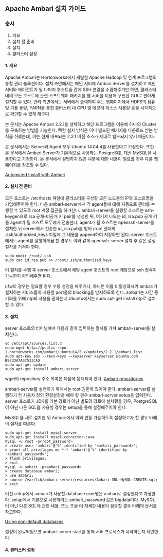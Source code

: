 ## Apache Ambari 설치 가이드

### 순서

1. 개요
2. 설치 전 준비
3. 설치
4. 클러스터 설정


#### 1. 개요

Apache Ambari는 Hortonworks에서 개발한 Apache Hadoop 및 연계 프로그램의 통합 관리 솔루션이다. 설치 측면에서는 메인 서버에 Ambari Server를 설치하고 메인 서버와 에이전트가 될 나머지 호스트들 간에 SSH 연결을 수립해주기만 하면, 클러스터 내의 모든 호스트에 관련 소프트웨어 패키지를 웹 서버를 이용해 구현된 GUI로 편하게 설치할 수 있다. 관리 측면에서는 서버에서 출력하여 주는 웹페이지에서 HDFS의 점유 및 가용 용량, YARN을 통한 클러스터 내 CPU 및 메모리 리소스 사용량 등을 시각적으로 확인할 수 있게 해준다.

본 문서는 Apache Ambari 2.2.1을 설치하고 해당 프로그램을 이용해 하나의 Cluster를 구축하는 방법을 기술한다. 택한 설치 방식은 이미 빌드된 패키지를 다운로드 받는 방식을 취했는데, 이는 현재 배포되는 2.2.1 버전 소스가 제대로 빌드되지 않기 때문이다.

본 문서에서는 Server와 Agent 모두 Ubuntu 14.04.4를 사용한다고 가정한다. 또한 본 문서에서 Ambari Server가 기본적으로 사용하는 PostgreSQL 대신 MySQL을 사용한다고 가정한다. 본 문서에서 설명하지 않은 부분에 대한 내용이 필요할 경우 다음 웹페이지를 참조할 수 있다.

<a href="http://docs.hortonworks.com/HDPDocuments/Ambari-2.2.1.1/bk_Installing_HDP_AMB/content/index.html">Automated Install with Ambari</a>

#### 2. 설치 전 준비

모든 호스트는 /etc/hosts 파일에 클러스터를 구성할 모든 노드들의 IP와 호스트명을 기입해주어야 한다. 다음 ambari-server에서 각 agent들에 대해 자동으로 관리를 수행할 수 있도록 root 계정 접근을 허가한다. ambari-server를 실행할 호스트는 ssh-keygen으로 rsa 공개-비공개 키 pair를 생성한 뒤, 여기서 나오는 id_rsa.pub 공개 키를 agent가 될 호스트 모두에게 전송한다.
agent가 될 호스트는 openssh-server를 설치한 뒤 server에서 전송한 id_rsa.pub를 받아 /root 폴더의 .ssh/authorized_keys 파일에 그 내용을 append하여 저장하면 된다. server 호스트에서도 agent를 실행하게끔 할 경우도 이와 같게 openssh-server 설치 후 같은 설정 절차를 거쳐야 한다.

```shell
sudo mkdir /root/.ssh
sudo cat id_rsa.pub >> /root/.ssh/authorized_keys
```

이 절차를 수행 후 server 호스트에서 해당 agent 호스트의 root 계정으로 ssh 접속이 가능한지 확인해주면 된다.

ufw의 경우는 필요할 경우 수동 설정을 해주거나, 아니면 이를 비활성화시켜 ambari가 설치하는 서비스들이 사용할 port들의 blocking을 방지하도록 한다. ambari는 시간 동기화를 위해 ntp의 사용을 권하는데 Ubuntu에서는 sudo apt-get install ntp로 설치할 수 있다.


#### 3. 설치

server 호스트의 터미널에서 다음과 같이 입력하는 절차를 거쳐 ambari-server를 설치한다.

```shell
cd /etc/apt/sources.list.d
sudo wget http://public-repo-1.hortonworks.com/ambari/ubuntu14/2.x/updates/2.2.1/ambari.list
sudo apt-key adv --recv-keys --keyserver keyserver.ubuntu.com B9733A7A07513CAD
sudo apt-get update
sudo apt-get install ambari-server
```

wget의 repository 주소 목록은 다음에 등재되어 있다.
<a href="http://docs.hortonworks.com/HDPDocuments/Ambari-2.2.1.1/bk_Installing_HDP_AMB/content/_ambari_repositories.html">
Ambari repositories
</a>

ambari-server를 실행하기 위해서는 root 권한이 있어야 한다. ambari-server를 실행하기 전 사용자 정의 환경설정을 해야 할 경우 ambari-server setup을 입력한다. server 호스트가 JDK를 기본 경로가 아닌 별도의 경로에 설치했을 경우, PostgreSQL이 아닌 다른 SQL을 사용할 경우는 setup을 통해 설정해주어야 한다.

MySQL을 새로 설치한 뒤 Ambari에서 이와 연동 가능하도록 설정하고자 할 경우 아래의 절차를 따른다.

```shell
sudo apt-get install mysql-server
sudo apt-get install mysql-connector-java
mysql -u root -p<root_password>
> create user 'ambari'@'%' identified by '<ambari_password>';
> grant all privileges on *.* 'ambari'@'%' identified by '<ambari_password>';
> flush privileges;
> exit
mysql -u ambari -p<ambari_password>
> create database ambari;
> use ambari;
> source /var/lib/ambari-server/resources/Ambari-DDL-MySQL-CREATE.sql;
> exit
```
이전 setup에서 ambari가 사용할 database user명은 ambari로 설정했다고 가정한다. setup에서 기본으로 사용하려는 ambari_password 값은 bigdata이다. MySQL이 아닌 다른 SQL에 관한 내용, 또는 조금 더 자세한 내용이 필요할 경우 아래의 문서를 참고한다.

<a href="http://docs.hortonworks.com/HDPDocuments/Ambari-2.2.1.1/bk_ambari_reference_guide/content/_using_non-default_databases_-_ambari.html">Using non-default databases</a>

설정이 완료되었으면 ambari-server start를 통해 서버 프로세스가 시작하는지 확인한다.


#### 4. 클러스터 설정

